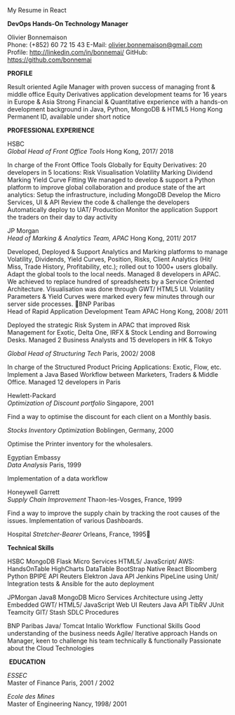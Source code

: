 My Resume in React


**DevOps Hands-On
Technology Manager**

Olivier Bonnemaison								           
Phone: (+852) 60 72 15 43
E-Mail: olivier.bonnemaison@gmail.com						 
Profile: http://linkedin.com/in/bonnemai/ 
GitHub: https://github.com/bonnemai 

**PROFILE**

Result oriented Agile Manager with proven success of managing front & middle office Equity Derivatives application development teams for 16 years in Europe & Asia
Strong Financial & Quantitative experience with a hands-on development background in Java, Python, MongoDB & HTML5
Hong Kong Permanent ID, available under short notice

**PROFESSIONAL EXPERIENCE**

HSBC 											
_Global Head of Front Office Tools_						   Hong Kong, 2017/ 2018

In charge of the Front Office Tools Globally for Equity Derivatives: 20 developers in 5 locations: 
Risk Visualisation
Volatility Marking
Dividend Marking 
Yield Curve Fitting
We managed to develop & support a Python platform to improve global collaboration and produce state of the art analytics: 
Setup the infrastructure, including MongoDB
Develop the Micro Services, UI & API
Review the code & challenge the developers
Automatically deploy to UAT/ Production
Monitor the application
Support the traders on their day to day activity

JP Morgan 										
_Head of Marking & Analytics Team, APAC_				   Hong Kong, 2011/ 2017

Developed, Deployed & Support Analytics and Marking platforms to manage Volatility, Dividends, Yield Curves, Position, Risks, Client Analytics (Hit/ Miss, Trade History, Profitability, etc.); rolled out to 1000+ users globally. Adapt the global tools to the local needs. Managed 8 developers in APAC. 
We achieved to replace hundred of spreadsheets by a Service Oriented Architecture. Visualisation was done through GWT/ HTML5 UI. 
Volatility Parameters & Yield Curves were marked every few minutes through our server side processes. BNP Paribas										
Head of Rapid Application Development Team APAC		   	   Hong Kong, 2008/ 2011

Deployed the strategic Risk System in APAC that improved Risk Management for Exotic, Delta One, IRFX & Stock Lending and Borrowing Desks.
Managed 2 Business Analysts and 15 developers in HK & Tokyo 

_Global Head of Structuring Tech_							Paris, 2002/ 2008

In charge of the Structured Product Pricing Applications: Exotic, Flow, etc.  
Implement a Java Based Workflow between Marketers, Traders & Middle Office.
Managed 12 developers in Paris

Hewlett-Packard							
_Optimization of Discount portfolio_				   	   	   Singapore, 2001

Find a way to optimise the discount for each client on a Monthly basis.

_Stocks Inventory Optimization_					          Boblingen, Germany, 2000

Optimise the Printer inventory for the wholesalers. 

Egyptian Embassy							
_Data Analysis_				   	   					Paris, 1999

Implementation of a data workflow

Honeywell Garrett							
_Supply Chain Improvement_					Thaon-les-Vosges, France, 1999

Find a way to improve the supply chain by tracking the root causes of the issues. Implementation of various Dashboards. 

Hospital
_Stretcher-Bearer_								     Orleans, France, 1995


**Technical Skills**

HSBC
MongoDB
Flask Micro Services
HTML5/ JavaScript/ AWS: 
HandsOnTable
HighCharts
DataTable
BootStrap
Native React
Bloomberg Python BPIPE API
Reuters Elektron Java API
Jenkins PipeLine using Unit/ Integration tests & Ansible for the auto deployment

JPMorgan
Java8
MongoDB
Micro Services Architecture using Jetty Embedded
GWT/ HTML5/ JavaScript Web UI
Reuters Java API
TibRV
JUnit
Teamcity
GIT/ Stash 
SDLC Procedures 

BNP Paribas
Java/ Tomcat
Intalio Workflow
 Functional Skills
Good understanding of the business needs
Agile/ Iterative approach
Hands on Manager, keen to challenge his team technically & functionally 
Passionate about the Cloud Technologies 


 **EDUCATION**

_ESSEC_									
Master of Finance									Paris, 2001 / 2002

_Ecole des Mines_								
Master of Engineering							           Nancy, 1998/ 2001